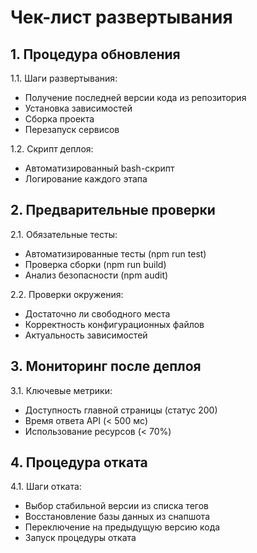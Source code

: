 # Чек-лист развертывания

## 1. Процедура обновления
1.1. Шаги развертывания:  
- Получение последней версии кода из репозитория  
- Установка зависимостей  
- Сборка проекта  
- Перезапуск сервисов  

1.2. Скрипт деплоя:  
- Автоматизированный bash-скрипт  
- Логирование каждого этапа  

## 2. Предварительные проверки
2.1. Обязательные тесты:  
- Автоматизированные тесты (npm run test)  
- Проверка сборки (npm run build)  
- Анализ безопасности (npm audit)  

2.2. Проверки окружения:  
- Достаточно ли свободного места  
- Корректность конфигурационных файлов  
- Актуальность зависимостей  

## 3. Мониторинг после деплоя
3.1. Ключевые метрики:  
- Доступность главной страницы (статус 200)  
- Время ответа API (< 500 мс)  
- Использование ресурсов (< 70%)  

## 4. Процедура отката
4.1. Шаги отката:  
- Выбор стабильной версии из списка тегов  
- Восстановление базы данных из снапшота  
- Переключение на предыдущую версию кода  
- Запуск процедуры отката  